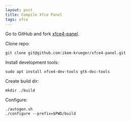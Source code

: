 ```yaml
---
layout: post
title: Compile Xfce Panel
tags: xfce
---
```


Go to GitHub and fork [xfce4-panel](https://github.com/xfce-mirror/xfce4-panel).

Clone repo:

`git clone git@github.com:ikem-krueger/xfce4-panel.git`

Install development tools:

`sudo apt install xfce4-dev-tools gtk-doc-tools`

Create build dir:

`mkdir ./build`

Configure:

```
./autogen.sh
./configure --prefix=$PWD/build
```
